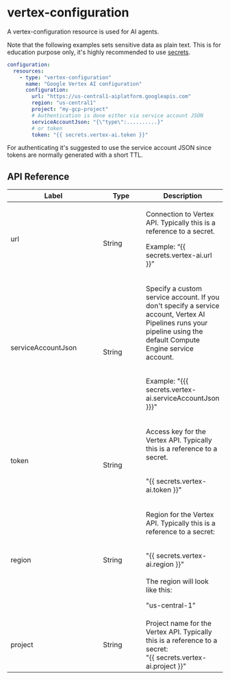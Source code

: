 # vertex-configuration

A vertex-configuration resource is used for AI agents.

Note that the following examples sets sensitive data as plain text. This is for education purpose only, it's highly recommended to use [secrets](../../building-applications/secrets.md).


```yaml
configuration:
  resources:
    - type: "vertex-configuration"
      name: "Google Vertex AI configuration"
      configuration:
        url: "https://us-central1-aiplatform.googleapis.com"
        region: "us-central1"
        project: "my-gcp-project"
        # Authentication is done either via service account JSON
        serviceAccountJson: "{\"type\":..........}"
        # or token
        token: "{{ secrets.vertex-ai.token }}"
```

For authenticating it's suggested to use the service account JSON since tokens are normally generated with a short TTL.

## API Reference

<table><thead><tr><th width="229.33333333333331">Label</th><th width="110">Type</th><th>Description</th></tr></thead><tbody><tr><td>url</td><td><br>String</td><td><p>Connection to Vertex API. Typically this is a reference to a secret.</p><p></p><p>Example: “{{ secrets.vertex-ai.url }}”</p></td></tr><tr><td>serviceAccountJson</td><td><br>String</td><td><p>Specify a custom service account. If you don't specify a service account, Vertex AI Pipelines runs your pipeline using the default Compute Engine service account.</p><p><br>Example: "{{{ secrets.vertex-ai.serviceAccountJson }}}"</p></td></tr><tr><td>token</td><td><br>String</td><td><p>Access key for the Vertex API. Typically this is a reference to a secret.</p><p><br>"{{ secrets.vertex-ai.token }}"</p></td></tr><tr><td>region</td><td>String<br></td><td><p>Region for the Vertex API. Typically this is a reference to a secret:</p><p><br>"{{ secrets.vertex-ai.region }}"<br><br>The region will look like this: </p><p>"us-central-1"</p></td></tr><tr><td>project</td><td>String<br></td><td>Project name for the Vertex API. Typically this is a reference to a secret:<br>"{{ secrets.vertex-ai.project }}"</td></tr></tbody></table>
